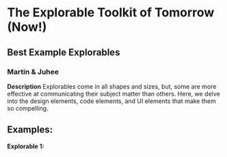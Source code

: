 
# The Explorable Toolkit of Tomorrow (Now!)

## Best Example Explorables

### Martin & Juhee

**Description**
Explorables come in all shapes and sizes, but, some are more effective at communicating their subject matter than others. Here, we delve into the design elements, code elements, and UI elements that make them so compelling. 

## Examples:
**Explorable 1:**

<!--stackedit_data:
eyJoaXN0b3J5IjpbOTk4OTc5ODMyLDQ5NzgxODgxMCw3MzA5OT
gxMTZdfQ==
-->